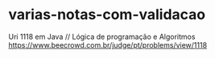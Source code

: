 # varias-notas-com-validacao
Uri 1118 em Java // Lógica de programação e Algoritmos
https://www.beecrowd.com.br/judge/pt/problems/view/1118
